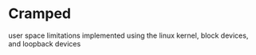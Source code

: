 # Cramped 
user space limitations implemented using the linux kernel, block devices, and loopback devices
